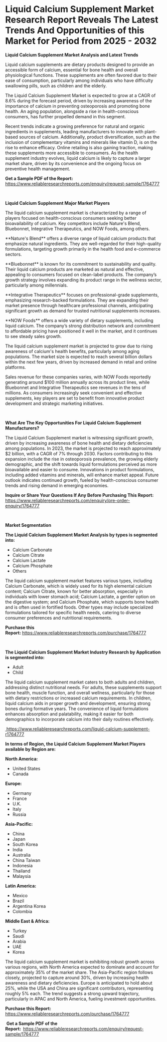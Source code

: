 <p><h1>Liquid Calcium Supplement Market Research Report Reveals The Latest Trends And Opportunities of this Market for Period from 2025 - 2032</h1></p><p><strong>Liquid Calcium Supplement Market Analysis and Latest Trends</strong></p>
<p><p>Liquid calcium supplements are dietary products designed to provide an accessible form of calcium, essential for bone health and overall physiological functions. These supplements are often favored due to their ease of consumption, particularly among individuals who have difficulty swallowing pills, such as children and the elderly. </p><p>The Liquid Calcium Supplement Market is expected to grow at a CAGR of 8.6% during the forecast period, driven by increasing awareness of the importance of calcium in preventing osteoporosis and promoting bone health. An aging population, alongside a rise in health-conscious consumers, has further propelled demand in this segment.</p><p>Recent trends indicate a growing preference for natural and organic ingredients in supplements, leading manufacturers to innovate with plant-based sources of calcium. Additionally, product diversification, such as the inclusion of complementary vitamins and minerals like vitamin D, is on the rise to enhance efficacy. Online retailing is also gaining traction, making these supplements more accessible to consumers. As the health supplement industry evolves, liquid calcium is likely to capture a larger market share, driven by its convenience and the ongoing focus on preventive health management.</p></p>
<p><strong>Get a Sample PDF of the Report:&nbsp;</strong> <a href="https://www.reliableresearchreports.com/enquiry/request-sample/1764777?utm_campaign=2752&utm_medium=2&utm_source=Github&utm_content=ia&utm_term=19042025&utm_id=liquid-calcium-supplement">https://www.reliableresearchreports.com/enquiry/request-sample/1764777</a></p>
<p>&nbsp;</p>
<p><strong>Liquid Calcium Supplement Major Market Players</strong></p>
<p><p>The liquid calcium supplement market is characterized by a range of players focused on health-conscious consumers seeking better bioavailability of calcium. Key competitors include Nature's Blend, Bluebonnet, Integrative Therapeutics, and NOW Foods, among others.</p><p>**Nature's Blend** offers a diverse range of liquid calcium products that emphasize natural ingredients. They are well-regarded for their high-quality formulations, targeting growth primarily in the health food and e-commerce sectors.</p><p>**Bluebonnet** is known for its commitment to sustainability and quality. Their liquid calcium products are marketed as natural and effective, appealing to consumers focused on clean-label products. The company’s growth strategy involves expanding its product range in the wellness sector, particularly among millennials.</p><p>**Integrative Therapeutics** focuses on professional-grade supplements, emphasizing research-backed formulations. They are expanding their market presence through healthcare professional channels, anticipating significant growth as demand for trusted nutritional supplements increases.</p><p>**NOW Foods** offers a wide variety of dietary supplements, including liquid calcium. The company’s strong distribution network and commitment to affordable pricing have positioned it well in the market, and it continues to see steady sales growth.</p><p>The liquid calcium supplement market is projected to grow due to rising awareness of calcium's health benefits, particularly among aging populations. The market size is expected to reach several billion dollars within the next few years, driven by increased demand in retail and online platforms.</p><p>Sales revenue for these companies varies, with NOW Foods reportedly generating around $100 million annually across its product lines, while Bluebonnet and Integrative Therapeutics see revenues in the tens of millions. As consumers increasingly seek convenient and effective supplements, key players are set to benefit from innovative product development and strategic marketing initiatives.</p></p>
<p>&nbsp;</p>
<p><strong>What Are The Key Opportunities For Liquid Calcium Supplement Manufacturers?</strong></p>
<p><p>The Liquid Calcium Supplement market is witnessing significant growth, driven by increasing awareness of bone health and dietary deficiencies among populations. In 2023, the market is projected to reach approximately $2 billion, with a CAGR of 7% through 2030. Factors contributing to this expansion include the rise in osteoporosis prevalence, the growing elderly demographic, and the shift towards liquid formulations perceived as more bioavailable and easier to consume. Innovations in product formulations, including added vitamins and minerals, will enhance market appeal. Future outlook indicates continued growth, fueled by health-conscious consumer trends and rising demand in emerging economies.</p></p>
<p><strong>Inquire or Share Your Questions If Any Before Purchasing This Report:</strong> <a href="https://www.reliableresearchreports.com/enquiry/pre-order-enquiry/1764777?utm_campaign=2752&utm_medium=2&utm_source=Github&utm_content=ia&utm_term=19042025&utm_id=liquid-calcium-supplement">https://www.reliableresearchreports.com/enquiry/pre-order-enquiry/1764777</a></p>
<p>&nbsp;</p>
<p><strong>Market Segmentation</strong></p>
<p><strong>The Liquid Calcium Supplement Market Analysis by types is segmented into:</strong></p>
<p><ul><li>Calcium Carbonate</li><li>Calcium Citrate</li><li>Calcium Lactate</li><li>Calcium Phosphate</li><li>Others</li></ul></p>
<p><p>The liquid calcium supplement market features various types, including Calcium Carbonate, which is widely used for its high elemental calcium content; Calcium Citrate, known for better absorption, especially in individuals with lower stomach acid; Calcium Lactate, a gentler option on the digestive system; and Calcium Phosphate, which supports bone health and is often used in fortified foods. Other types may include specialized formulations tailored for specific health needs, catering to diverse consumer preferences and nutritional requirements.</p></p>
<p><strong>Purchase this Report:&nbsp;</strong><a href="https://www.reliableresearchreports.com/purchase/1764777?utm_campaign=2752&utm_medium=2&utm_source=Github&utm_content=ia&utm_term=19042025&utm_id=liquid-calcium-supplement">https://www.reliableresearchreports.com/purchase/1764777</a></p>
<p>&nbsp;</p>
<p><strong>The Liquid Calcium Supplement Market Industry Research by Application is segmented into:</strong></p>
<p><ul><li>Adult</li><li>Child</li></ul></p>
<p><p>The liquid calcium supplement market caters to both adults and children, addressing distinct nutritional needs. For adults, these supplements support bone health, muscle function, and overall wellness, particularly for those with dietary restrictions or increased calcium requirements. In children, liquid calcium aids in proper growth and development, ensuring strong bones during formative years. The convenience of liquid formulations enhances absorption and palatability, making it easier for both demographics to incorporate calcium into their daily routines effectively.</p></p>
<p><a href="https://www.reliableresearchreports.com/liquid-calcium-supplement-r1764777?utm_campaign=2752&utm_medium=2&utm_source=Github&utm_content=ia&utm_term=19042025&utm_id=liquid-calcium-supplement">&nbsp;https://www.reliableresearchreports.com/liquid-calcium-supplement-r1764777</a></p>
<p><strong>In terms of Region, the Liquid Calcium Supplement Market Players available by Region are:</strong></p>
<p>
    <p> <strong> North America: </strong>
        <ul>
            <li>United States</li>
            <li>Canada</li>
        </ul>
        </p> 
    <p> <strong> Europe: </strong>
        <ul>
            <li>Germany</li>
            <li>France</li>
            <li>U.K.</li>
            <li>Italy</li>
            <li>Russia</li>
        </ul>
        </p> 
    <p> <strong> Asia-Pacific: </strong>
        <ul>
            <li>China</li>
            <li>Japan</li>
            <li>South Korea</li>
            <li>India</li>
            <li>Australia</li>
            <li>China Taiwan</li>
            <li>Indonesia</li>
            <li>Thailand</li>
            <li>Malaysia</li>
        </ul>
        </p> 
    <p> <strong> Latin America: </strong>
        <ul>
            <li>Mexico</li>
            <li>Brazil</li>
            <li>Argentina Korea</li>
            <li>Colombia</li>
        </ul>
        </p> 
    <p> <strong> Middle East & Africa: </strong>
        <ul>
            <li>Turkey</li>
            <li>Saudi</li>
            <li>Arabia</li>
            <li>UAE</li>
            <li>Korea</li>
        </ul>
    </p>
    </p>
<p><p>The liquid calcium supplement market is exhibiting robust growth across various regions, with North America expected to dominate and account for approximately 35% of the market share. The Asia-Pacific region follows closely, projected to capture around 30%, driven by increasing health awareness and dietary deficiencies. Europe is anticipated to hold about 25%, while the USA and China are significant contributors, representing roughly 5% each. The trend suggests a strong upward trajectory, particularly in APAC and North America, fueling investment opportunities.</p></p>
<p><strong>Purchase this Report: </strong><a href="https://www.reliableresearchreports.com/purchase/1764777?utm_campaign=2752&utm_medium=2&utm_source=Github&utm_content=ia&utm_term=19042025&utm_id=liquid-calcium-supplement">https://www.reliableresearchreports.com/purchase/1764777</a></p>
<p>&nbsp;<strong>Get a Sample PDF of the Report:&nbsp;&nbsp;</strong><a href="https://www.reliableresearchreports.com/enquiry/request-sample/1764777?utm_campaign=2752&utm_medium=2&utm_source=Github&utm_content=ia&utm_term=19042025&utm_id=liquid-calcium-supplement">https://www.reliableresearchreports.com/enquiry/request-sample/1764777</a></p>
<p><strong></strong></p>
<p><p></p><p></p><p></p></p>